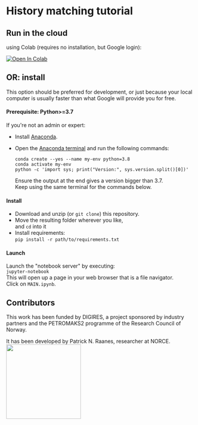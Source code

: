 # History matching tutorial

## Run in the cloud

using Colab (requires no installation, but Google login):

[![Open In Colab](https://colab.research.google.com/assets/colab-badge.svg)](http://colab.research.google.com/github/patricknraanes/HistoryMatching/blob/Colab)

## OR: install

This option should be preferred for development,
or just because your local computer is usually faster than what Google will provide you for free.

#### Prerequisite: Python>=3.7

If you're not an admin or expert:  

- Install [Anaconda](https://www.anaconda.com/download).
- Open the [Anaconda terminal](https://docs.conda.io/projects/conda/en/latest/user-guide/getting-started.html#starting-conda)
  and run the following commands:

      conda create --yes --name my-env python=3.8
      conda activate my-env
      python -c 'import sys; print("Version:", sys.version.split()[0])'

  Ensure the output at the end gives a version bigger than 3.7.  
  Keep using the same terminal for the commands below. 

#### Install

- Download and unzip (or `git clone`) this repository.
- Move the resulting folder wherever you like,  
  and `cd` into it
- Install requirements:  
  `pip install -r path/to/requirements.txt`

#### Launch
  Launch the "notebook server" by executing:  
  `jupyter-notebook`  
  This will open up a page in your web browser that is a file navigator.  
  Click on `MAIN.ipynb`.

## Contributors
This work has been funded by DIGIRES, a project sponsored by industry partners
and the PETROMAKS2 programme of the Research Council of Norway.

It has been developed by Patrick N. Raanes, researcher at NORCE.
<a href="http://norceresearch.no">
<img src="https://norceresearch.s3.amazonaws.com/_1200x630_crop_center-center_none/norcelogo-metatag.jpg" height="200">
</a>
